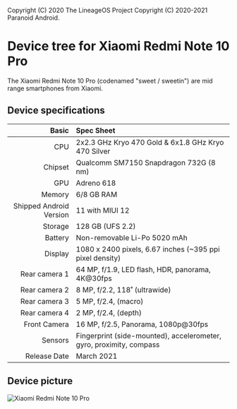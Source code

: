 Copyright (C) 2020 The LineageOS Project
Copyright (C) 2020-2021 Paranoid Android.

Device tree for Xiaomi Redmi Note 10 Pro
==============

The Xiaomi Redmi Note 10 Pro (codenamed "sweet / sweetin") are mid range smartphones from Xiaomi.

## Device specifications

Basic   | Spec Sheet
-------:|:-------------------------
| CPU     | 2x2.3 GHz Kryo 470 Gold & 6x1.8 GHz Kryo 470 Silver      |
| Chipset | Qualcomm SM7150 Snapdragon 732G (8 nm)                   |
| GPU     | Adreno 618                                               |
| Memory  | 6/8 GB RAM                                               |
| Shipped Android Version | 11 with MIUI 12                          |
| Storage | 128 GB (UFS 2.2)                                         |
| Battery | Non-removable Li-Po 5020 mAh                             |
| Display | 1080 x 2400 pixels, 6.67 inches (~395 ppi pixel density) |
| Rear camera 1 | 64 MP, f/1.9, LED flash, HDR, panorama, 4K@30fps  |
| Rear camera 2 | 8 MP, f/2.2, 118˚ (ultrawide)                      |
| Rear camera 3 | 5 MP, f/2.4, (macro)                               |
| Rear camera 4 | 2 MP, f/2.4, (depth)                               |
| Front Camera | 16 MP, f/2.5, Panorama, 1080p@30fps                 |
| Sensors | Fingerprint (side-mounted), accelerometer, gyro, proximity, compass |
| Release Date | March 2021                                          |

## Device picture
![Xiaomi Redmi Note 10 Pro](https://i.imgur.com/t3byGh9.png "Xiaomi Redmi Note 10 Pro")
